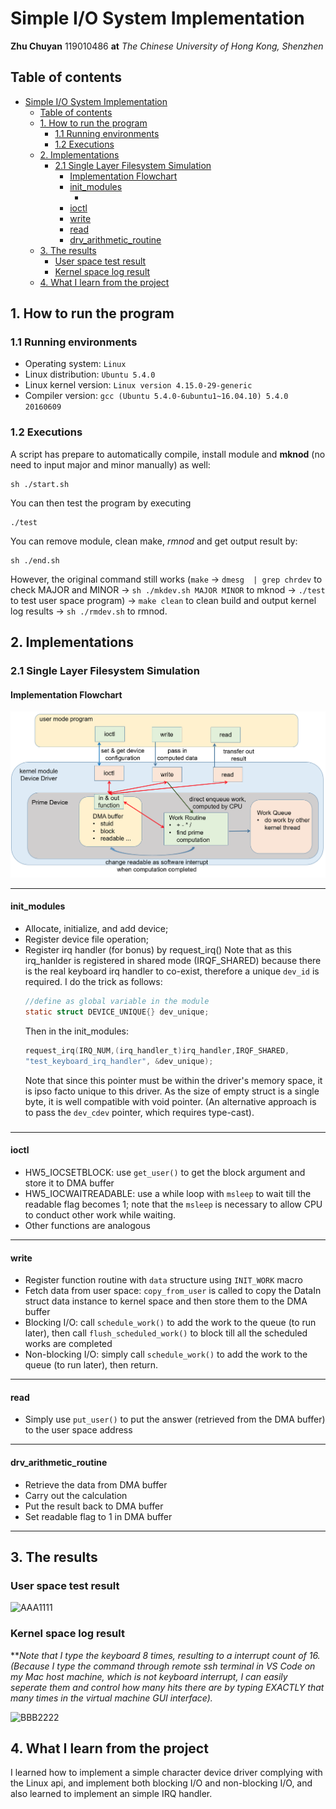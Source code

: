 # Simple I/O System Implementation
**Zhu Chuyan** 119010486 **at** *The Chinese University of Hong Kong, Shenzhen*
## Table of contents
- [Simple I/O System Implementation](#simple-io-system-implementation)
  - [Table of contents](#table-of-contents)
  - [1. How to run the program](#1-how-to-run-the-program)
    - [1.1 Running environments](#11-running-environments)
    - [1.2 Executions](#12-executions)
  - [2. Implementations](#2-implementations)
    - [2.1 Single Layer Filesystem Simulation](#21-single-layer-filesystem-simulation)
      - [Implementation Flowchart](#implementation-flowchart)
      - [init_modules](#init_modules)
        - [](#)
      - [ioctl](#ioctl)
      - [write](#write)
      - [read](#read)
      - [drv_arithmetic_routine](#drv_arithmetic_routine)
  - [3. The results](#3-the-results)
    - [User space test result](#user-space-test-result)
    - [Kernel space log result](#kernel-space-log-result)
  - [4. What I learn from the project](#4-what-i-learn-from-the-project)


## 1. How to run the program
### 1.1 Running environments
* Operating system: ```Linux```
* Linux distribution: ```Ubuntu 5.4.0```
* Linux kernel version: ```Linux version 4.15.0-29-generic```
* Compiler version: ```gcc (Ubuntu 5.4.0-6ubuntu1~16.04.10) 5.4.0 20160609```

### 1.2 Executions
A script has prepare to automatically compile, install module and **mknod** (no need to input major and minor manually) as well:
```shell
sh ./start.sh
```
You can then test the program by executing
```shell
./test
```

You can remove module, clean make, *rmnod* and get output result by:
```shell
sh ./end.sh
```
However, the original command still works (```make``` -> ```dmesg 
| grep chrdev``` to check MAJOR and MINOR -> ```sh ./mkdev.sh MAJOR MINOR``` to mknod -> ```./test``` to test user space program) -> ```make clean``` to clean build and output kernel log results -> ```sh ./rmdev.sh``` to rmnod.

## 2. Implementations
### 2.1 Single Layer Filesystem Simulation

#### Implementation Flowchart

 ![flow_chart](https://raw.githubusercontent.com/BrandoZhang/Operating-System/master/README.assets/image-20181211232810112.png)

***
#### init_modules
* Allocate, initialize, and add device;
* Register device file operation;
* Register irq handler (for bonus) by request_irq()
  Note that as this irq_hanlder is registered in shared mode (IRQF_SHARED) because there is the real keyboard irq handler to co-exist, therefore a unique ```dev_id``` is required. I do the trick as follows:
  ```C
  //define as global variable in the module
  static struct DEVICE_UNIQUE{} dev_unique;
  ```
  Then in the init_modules:
  ```C
  request_irq(IRQ_NUM,(irq_handler_t)irq_handler,IRQF_SHARED,
  "test_keyboard_irq_handler", &dev_unique);
  ```
  Note that since this pointer must be within the driver's memory space, it is ipso facto unique to this driver. As the size of empty struct is a single byte, it is well compatible with void pointer. (An alternative approach is to pass the ```dev_cdev``` pointer, which requires type-cast).

##### 

***
#### ioctl
* HW5_IOCSETBLOCK: use ```get_user()``` to get the block argument and store it to DMA buffer
* HW5_IOCWAITREADABLE: use a while loop with ```msleep``` to wait till the readable flag becomes 1; note that the ```msleep``` is necessary to allow CPU to conduct other work while waiting.
* Other functions are analogous

***
#### write
* Register function routine with ```data``` structure using ```INIT_WORK``` macro
* Fetch data from user space: ```copy_from_user``` is called to copy the DataIn struct data instance to kernel space and then store them to the DMA buffer
* Blocking I/O: call ```schedule_work()``` to add the work to the queue (to run later), then call ```flush_scheduled_work()``` to block till all the scheduled works are completed
* Non-blocking I/O: simply call ```schedule_work()``` to add the work to the queue (to run later), then return.
***
#### read
* Simply use ```put_user()``` to put the answer (retrieved from the DMA buffer) to the user space address
***
#### drv_arithmetic_routine
* Retrieve the data from DMA buffer
* Carry out the calculation
* Put the result back to DMA buffer
* Set readable flag to 1 in DMA buffer

***


## 3. The results
### User space test result
![AAA1111](https://i.imgur.com/TJAv3EX.png)

### Kernel space log result
***Note that I type the keyboard 8 times, resulting to a interrupt count of 16. (Because I type the command through remote ssh terminal in VS Code on my Mac host machine, which is not keyboard interrupt, I can easily seperate them and control how many hits there are by typing EXACTLY that many times in the virtual machine GUI interface).*

![BBB2222](https://i.imgur.com/qog1BdG.png)

## 4. What I learn from the project
I learned how to implement a simple character device driver complying with the Linux api, and implement both blocking I/O and non-blocking I/O, and also learned to implement an simple IRQ handler.